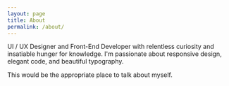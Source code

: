 ```yaml
---
layout: page
title: About
permalink: /about/
---
```


<section class="about-page">
  <p>UI / UX Designer and Front-End Developer with relentless curiosity and insatiable hunger for knowledge. I'm passionate about responsive design, elegant code, and beautiful typography.</p>
  <p>This would be the appropriate place to talk about myself.</p>
</section>
